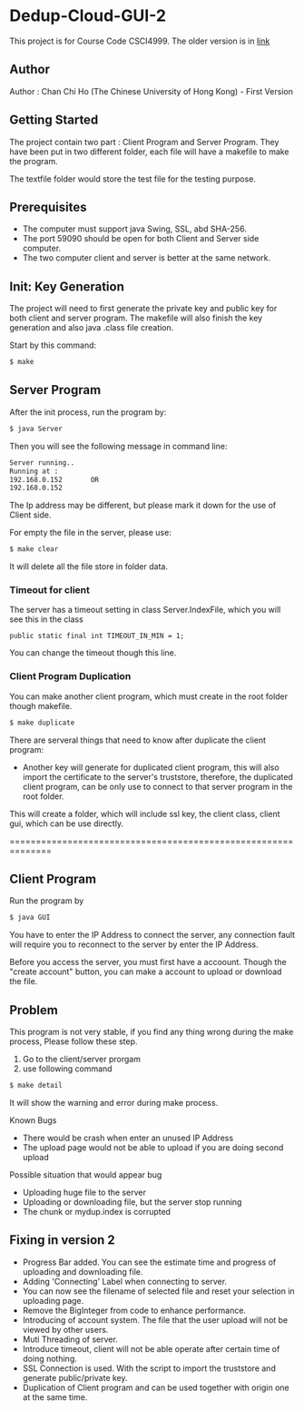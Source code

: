 # Dedup-Cloud-GUI-2
This project is for Course Code CSCI4999. 
The older version is in [link](https://github.com/ChanChiHo/Dedup-Cloud-GUI)

## Author
Author : Chan Chi Ho (The Chinese University of Hong Kong) - First Version

## Getting Started

The project contain two part : Client Program and Server Program. They have been put in two different folder, each file will have a makefile to make the program.

The textfile folder would store the test file for the testing purpose.

## Prerequisites

- The computer must support java Swing, SSL, abd SHA-256.
- The port 59090 should be open for both Client and Server side computer.
- The two computer client and server is better at the same network.

## Init: Key Generation

The project will need to first generate the private key and public key for both client and server program. The makefile will also finish the key generation and also java .class file creation.

Start by this command:
```sh
$ make
```

## Server Program

After the init process, run the program by: 
```sh
$ java Server
```
Then you will see the following message in command line:
```sh
Server running..
Running at :
192.168.0.152		OR
192.168.0.152
```
The Ip address may be different, but please mark it down for the use of Client side.

For empty the file in the server, please use:
```sh
$ make clear
```
It will delete all the file store in folder data.

### Timeout for client

The server has a timeout setting in class Server.IndexFile, which you will see this in the class
```
public static final int TIMEOUT_IN_MIN = 1;
```
You can change the timeout though this line.

### Client Program Duplication

You can make another client program, which must create in the root folder though makefile.
```sh
$ make duplicate
```

There are serveral things that need to know after duplicate the client program:
- Another key will generate for duplicated client program, this will also import the certificate to the server's truststore, therefore, the duplicated client program, can be only use to connect to that server program in the root folder.  

This will create a folder, which will include ssl key, the client class, client gui, which can be use directly.

==============================================================
## Client Program
 
Run the program by 
```sh
$ java GUI
```
You have to enter the IP Address to connect the server, any connection fault will require you to reconnect to the server by enter the IP Address.

Before you access the server, you must first have a accoount. Though the "create account" button, you can make a account to upload or download the file.




## Problem

This program is not very stable, if you find any thing wrong during the make process, Please follow these step.

1. Go to the client/server prorgam
2. use following command
```sh
$ make detail
```
It will show the warning and error during make process.

Known Bugs
- There would be crash when enter an unused IP Address
- The upload page would not be able to upload if you are doing second upload

Possible situation that would appear bug
- Uploading huge file to the server
- Uploading or downloading file, but the server stop running
- The chunk or mydup.index is corrupted

## Fixing in version 2

- Progress Bar added. You can see the estimate time and progress of uploading and downloading file.
- Adding 'Connecting' Label when connecting to server.
- You can now see the filename of selected file and reset your selection in uploading page.
- Remove the BigInteger from code to enhance performance.
- Introducing of account system. The file that the user upload will not be viewed by other users.
- Muti Threading of server.
- Introduce timeout, client will not be able operate after certain time of doing nothing.
- SSL Connection is used. With the script to import the truststore and generate public/private key.
- Duplication of Client program and can be used together with origin one at the same time.
